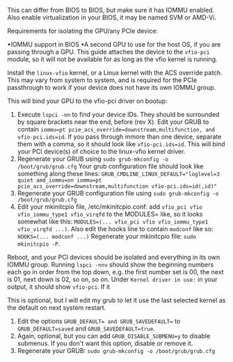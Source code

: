 This can differ from BIOS to BIOS, but make sure it has IOMMU enabled. Also enable virtualization in your BIOS, it may be named SVM or AMD-Vi.

Requirements for isolating the GPU/any PCIe device:

•IOMMU support in BIOS
•A second GPU to use for the host OS, if you are passing through a GPU. This guide attaches the device to the `vfio-pci` module, so it will not be available for as long as the vfio kernel is running.

Install the `linux-vfio` kernel, or a Linux kernel with the ACS override patch. This may vary from system to system, and is required for the PCIe passthrough to work if your device does not have its own IOMMU group.

This will bind your GPU to the vfio-pci driver on bootup:

   1. Execute `lspci -nn` to find your device IDs. They should be surrounded by square brackets near the end, before (rev X).
    Edit your GRUB to contain `iommu=pt pcie_acs_override=downstream,multifunction, and vfio-pci.ids=id`. If you pass through mmore than one device, separate them with a comma, so it should look like `vfio-pci.ids=id`. This will bind your PCI device(s) of choice to the linux-vfio kernel driver.
   2. Regenerate your GRUB using `sudo grub-mkconfig -o /boot/grub/grub.cfg`
   Your grub configuration file should look like something along these lines: `GRUB_CMDLINE_LINUX_DEFAULT="loglevel=3 quiet amd_iommu=on iommu=pt pcie_acs_override=downstream,multifunction vfio-pci.ids=id(,id)"`
   3. Regenerate your GRUB configuration file using `sudo grub-mkconfig -o /boot/grub/grub.cfg`
   4. Edit your mkinitcpio file, /etc/mkinitcpio.conf: add `vfio_pci vfio vfio_iommu_type1 vfio_virqfd` to the MODULES= like, so it looks somewhat like this: `MODULES=(... vfio_pci vfio vfio_iommu_type1 vfio_virqfd ...)`.
   Also edit the hooks line to contain `modconf` like so: `HOOKS=(... modconf ...)`
   Regenerate your mkinitcpio file: `sudo mkinitcpio -P`.

Reboot, and your PCI devices should be isolated and everything in its own IOMMU group. Running `lspci -nnv` should show the beginning numbers each go in order from the top down, e.g. the first number set is 00, the next is 01, next down is 02, so on, so on. Under `Kernel driver in use:` in your output, it should show `vfio-pci`. If it 

This is optional, but I will edit my grub to let it use the last selected kernel as the default on next system restart. 

   1. Edit the options `GRUB_DEFAULT= and GRUB_SAVEDEFAULT=` to `GRUB_DEFAULT=saved` and `GRUB_SAVEDEFAULT=true`.
   2. Again, optional, but you can add `GRUB_DISABLE_SUBMENU=y` to disable submenus. If you don't want this option, disable or remove it.
   3. Regenerate your GRUB: `sudo grub-mkconfig -o /boot/grub/grub.cfg`
